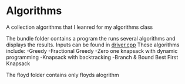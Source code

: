 # Algorithms
A collection algorithms that I leanred for my algorithms class

The bundle folder contains a program the runs several algorithms and displays the results. 
Inputs can be found in [driver.cpp](bundle/driver.cpp) 
These algorithms include: 
-Greedy 
-Fractional Greedy
-Zero one knapsack with dynamic programming
-Knapsack with backtracking
-Branch & Bound Best First Knapsack

The floyd folder contains only floyds alogrithm



